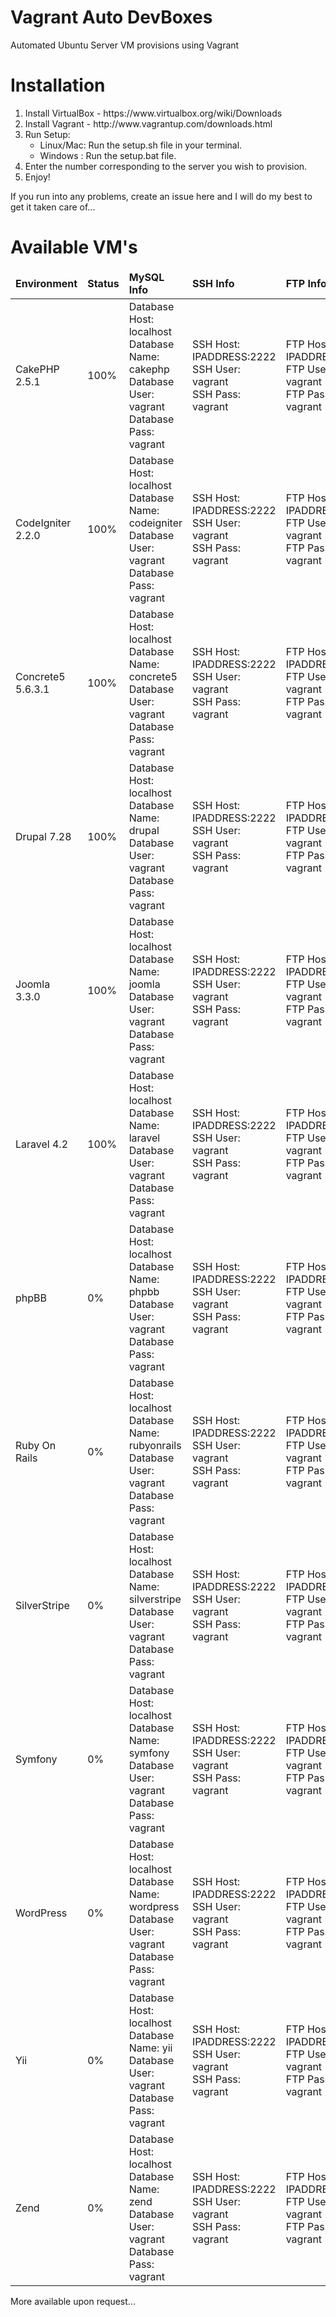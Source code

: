 Vagrant Auto DevBoxes
===============

Automated Ubuntu Server VM provisions using Vagrant

<h1>Installation</h1>
<ol>
    <li>Install VirtualBox - https://www.virtualbox.org/wiki/Downloads</li>
    <li>Install Vagrant - http://www.vagrantup.com/downloads.html</li>
    <li>Run Setup:
        <ul>
            <li>Linux/Mac: Run the setup.sh file in your terminal.</li>
            <li>Windows  : Run the setup.bat file.</li>
        </ul>
    </li>
    <li>Enter the number corresponding to the server you wish to provision.</li>
    <li>Enjoy!</li>
</ol>

<p>If you run into any problems, create an issue here and I will do my best to get it taken care of...</p>

<h1>Available VM's</h1>

<table>
    <thead>
        <td><b>Environment</b></td>
        <td><b>Status</b></td>
        <td><b>MySQL Info</b></td>
        <td><b>SSH Info</b></td>
        <td><b>FTP Info</b></td>
    </thead>
    <tr>
        <td>CakePHP 2.5.1</td>
        <td>100%</td>
        <td>
            Database Host: localhost <br />
            Database Name: cakephp <br />
            Database User: vagrant <br />
            Database Pass: vagrant
        </td>
        <td>
            SSH Host: IPADDRESS:2222 <br />
            SSH User: vagrant <br />
            SSH Pass: vagrant
        </td>
        <td>
            FTP Host: IPADDRESS:21 <br />
            FTP User: vagrant <br />
            FTP Pass: vagrant
        </td>
    </tr>
    <tr>
        <td>CodeIgniter 2.2.0</td>
        <td>100%</td>
        <td>
            Database Host: localhost <br />
            Database Name: codeigniter <br />
            Database User: vagrant <br />
            Database Pass: vagrant
        </td>
        <td>
            SSH Host: IPADDRESS:2222 <br />
            SSH User: vagrant <br />
            SSH Pass: vagrant
        </td>
        <td>
            FTP Host: IPADDRESS:21 <br />
            FTP User: vagrant <br />
            FTP Pass: vagrant
        </td>
    </tr>
    <tr>
        <td>Concrete5 5.6.3.1</td>
        <td>100%</td>
        <td>
            Database Host: localhost <br />
            Database Name: concrete5 <br />
            Database User: vagrant <br />
            Database Pass: vagrant
        </td>
        <td>
            SSH Host: IPADDRESS:2222 <br />
            SSH User: vagrant <br />
            SSH Pass: vagrant
        </td>
        <td>
            FTP Host: IPADDRESS:21 <br />
            FTP User: vagrant <br />
            FTP Pass: vagrant
        </td>
    </tr>
    <tr>
        <td>Drupal 7.28</td>
        <td>100%</td>
        <td>
            Database Host: localhost <br />
            Database Name: drupal <br />
            Database User: vagrant <br />
            Database Pass: vagrant
        </td>
        <td>
            SSH Host: IPADDRESS:2222 <br />
            SSH User: vagrant <br />
            SSH Pass: vagrant
        </td>
        <td>
            FTP Host: IPADDRESS:21 <br />
            FTP User: vagrant <br />
            FTP Pass: vagrant
        </td>
    </tr>
    <tr>
        <td>Joomla 3.3.0</td>
        <td>100%</td>
        <td>
            Database Host: localhost <br />
            Database Name: joomla <br />
            Database User: vagrant <br />
            Database Pass: vagrant
        </td>
        <td>
            SSH Host: IPADDRESS:2222 <br />
            SSH User: vagrant <br />
            SSH Pass: vagrant
        </td>
        <td>
            FTP Host: IPADDRESS:21 <br />
            FTP User: vagrant <br />
            FTP Pass: vagrant
        </td>
    </tr>
    <tr>
        <td>Laravel 4.2</td>
        <td>100%</td>
        <td>
            Database Host: localhost <br />
            Database Name: laravel <br />
            Database User: vagrant <br />
            Database Pass: vagrant
        </td>
        <td>
            SSH Host: IPADDRESS:2222 <br />
            SSH User: vagrant <br />
            SSH Pass: vagrant
        </td>
        <td>
            FTP Host: IPADDRESS:21 <br />
            FTP User: vagrant <br />
            FTP Pass: vagrant
        </td>
    </tr>
    <tr>
        <td>phpBB</td>
        <td>0%</td>
        <td>
            Database Host: localhost <br />
            Database Name: phpbb <br />
            Database User: vagrant <br />
            Database Pass: vagrant
        </td>
        <td>
            SSH Host: IPADDRESS:2222 <br />
            SSH User: vagrant <br />
            SSH Pass: vagrant
        </td>
        <td>
            FTP Host: IPADDRESS:21 <br />
            FTP User: vagrant <br />
            FTP Pass: vagrant
        </td>
    </tr>
    <tr>
        <td>Ruby On Rails</td>
        <td>0%</td>
        <td>
            Database Host: localhost <br />
            Database Name: rubyonrails <br />
            Database User: vagrant <br />
            Database Pass: vagrant
        </td>
        <td>
            SSH Host: IPADDRESS:2222 <br />
            SSH User: vagrant <br />
            SSH Pass: vagrant
        </td>
        <td>
            FTP Host: IPADDRESS:21 <br />
            FTP User: vagrant <br />
            FTP Pass: vagrant
        </td>
    </tr>
    <tr>
        <td>SilverStripe</td>
        <td>0%</td>
        <td>
            Database Host: localhost <br />
            Database Name: silverstripe <br />
            Database User: vagrant <br />
            Database Pass: vagrant
        </td>
        <td>
            SSH Host: IPADDRESS:2222 <br />
            SSH User: vagrant <br />
            SSH Pass: vagrant
        </td>
        <td>
            FTP Host: IPADDRESS:21 <br />
            FTP User: vagrant <br />
            FTP Pass: vagrant
        </td>
    </tr>
    <tr>
        <td>Symfony</td>
        <td>0%</td>
        <td>
            Database Host: localhost <br />
            Database Name: symfony <br />
            Database User: vagrant <br />
            Database Pass: vagrant
        </td>
        <td>
            SSH Host: IPADDRESS:2222 <br />
            SSH User: vagrant <br />
            SSH Pass: vagrant
        </td>
        <td>
            FTP Host: IPADDRESS:21 <br />
            FTP User: vagrant <br />
            FTP Pass: vagrant
        </td>
    </tr>
    <tr>
        <td>WordPress</td>
        <td>0%</td>
        <td>
            Database Host: localhost <br />
            Database Name: wordpress <br />
            Database User: vagrant <br />
            Database Pass: vagrant
        </td>
        <td>
            SSH Host: IPADDRESS:2222 <br />
            SSH User: vagrant <br />
            SSH Pass: vagrant
        </td>
        <td>
            FTP Host: IPADDRESS:21 <br />
            FTP User: vagrant <br />
            FTP Pass: vagrant
        </td>
    </tr>
    <tr>
        <td>Yii</td>
        <td>0%</td>
        <td>
            Database Host: localhost <br />
            Database Name: yii <br />
            Database User: vagrant <br />
            Database Pass: vagrant
        </td>
        <td>
            SSH Host: IPADDRESS:2222 <br />
            SSH User: vagrant <br />
            SSH Pass: vagrant
        </td>
        <td>
            FTP Host: IPADDRESS:21 <br />
            FTP User: vagrant <br />
            FTP Pass: vagrant
        </td>
    </tr>
    <tr>
        <td>Zend</td>
        <td>0%</td>
        <td>
            Database Host: localhost <br />
            Database Name: zend <br />
            Database User: vagrant <br />
            Database Pass: vagrant
        </td>
        <td>
            SSH Host: IPADDRESS:2222 <br />
            SSH User: vagrant <br />
            SSH Pass: vagrant
        </td>
        <td>
            FTP Host: IPADDRESS:21 <br />
            FTP User: vagrant <br />
            FTP Pass: vagrant
        </td>
    </tr>
</table>

<p>More available upon request...</p>
